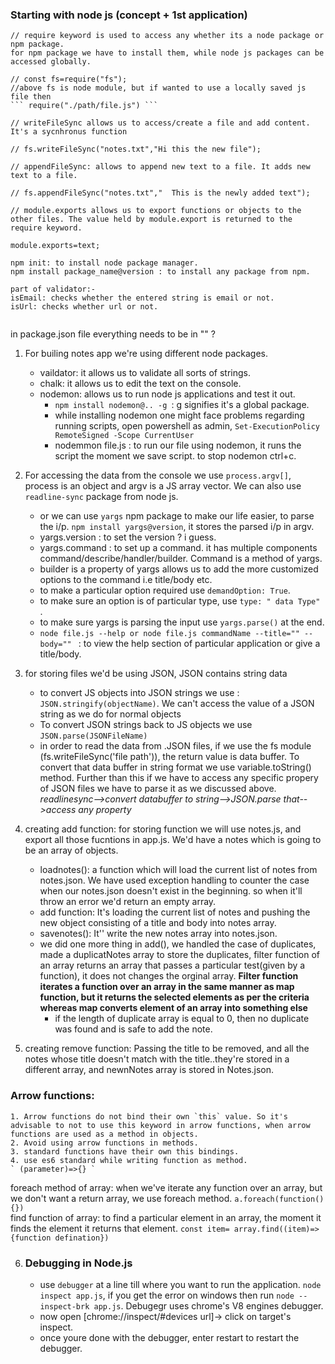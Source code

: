 ### Starting with node js (concept + 1st application)
```
// require keyword is used to access any whether its a node package or npm package.
for npm package we have to install them, while node js packages can be accessed globally.

// const fs=require("fs");
//above fs is node module, but if wanted to use a locally saved js file then 
``` require("./path/file.js") ```

// writeFileSync allows us to access/create a file and add content. It's a sycnhronus function

// fs.writeFileSync("notes.txt","Hi this the new file");

// appendFileSync: allows to append new text to a file. It adds new text to a file.

// fs.appendFileSync("notes.txt","  This is the newly added text");

// module.exports allows us to export functions or objects to the other files. The value held by module.export is returned to the require keyword.

module.exports=text;

npm init: to install node package manager.
npm install package_name@version : to install any package from npm.

part of validator:-
isEmail: checks whether the entered string is email or not. 
isUrl: checks whether url or not.


```
in package.json file everything needs to be in "" ?

1. For builing notes app we're using different node packages.
    * vaildator: it allows us to validate all sorts of strings.
    * chalk: it allows us to edit the text on the console.
    * nodemon: allows us to run node js applications and test it out.
        * ```npm install nodemon@.. -g ```: g signifies it's a global package.
        * while installing nodemon one might face problems regarding running scripts, open powershell as admin,
        ```Set-ExecutionPolicy RemoteSigned -Scope CurrentUser ```
        * nodemmon file.js : to run our file using nodemon, it runs the script the moment we save script. to stop nodemon ctrl+c.

2. For accessing the data from the console we use `process.argv[]`, process is an object and argv is a JS array vector. We can also use `readline-sync` package from node js.
    * or we can use `yargs` npm package to make our life easier, to parse the i/p.
    `npm install yargs@version`, it stores the parsed i/p in argv.
    * yargs.version : to set the version ? i guess.
    * yargs.command : to set up a command. it has multiple components command/describe/handler/builder. Command is a method of yargs.
    * builder is a property of yargs allows us to add the more customized options to the command i.e title/body etc.
    * to make a particular option required use `demandOption: True`.
    * to make sure an option is of particular type, use `type: " data Type" `.
    * to make sure yargs is parsing the input use `yargs.parse()` at the end.
    * ```node file.js --help or node file.js commandName --title="" --body="" ``` : to view the help section of particular application or give a title/body.

3. for storing files we'd be using JSON, JSON contains string data
    * to convert JS objects into JSON strings we use : `JSON.stringify(objectName)`. We can't access the value of a JSON string as we do for normal objects
    * To convert JSON strings back to JS objects we use `JSON.parse(JSONFileName)`
    * in order to read the data from .JSON files, if we use the fs module (fs.writeFileSync('file path')), the return value is data buffer. To convert that data buffer in string format we use variable.toString() method. Further than this if we have to access any specific propery of JSON files we have to parse it as we discussed above.
    *readlinesync-->convert databuffer to string-->JSON.parse that-->access any property*

4. creating add function: for storing function we will use notes.js, and export all those fucntions in app.js. We'd have a notes which is going to be an array of objects. 
    * loadnotes(): a function which will load the current list of notes from notes.json. We have used exception handling to counter the case when our notes.json doesn't exist in the beginning. so when it'll throw an error we'd return an empty array.
    * add function: It's loading the current list of notes and pushing the new object consisting of a title and body into notes array. 
    * savenotes():  It'' write the new notes array into notes.json.
    * we did one more thing in add(), we handled the case of duplicates, made a duplicatNotes array to store the duplicates, filter function of an array returns an array that passes a particular test(given by a function), it does not changes the orginal array. **Filter function iterates a function over an array in the same manner as map function, but it returns the selected elements as per the criteria whereas map converts element of an array into something else**
        * if the length of duplicate array is equal to 0, then no duplicate was found and is safe to add the note.

5. creating remove function: Passing the title to be removed, and all the notes whose title doesn't match with the title..they're stored in a different array, and newnNotes array is stored in Notes.json.


### Arrow functions:
    1. Arrow functions do not bind their own `this` value. So it's advisable to not to use this keyword in arrow functions, when arrow functions are used as a method in objects. 
    2. Avoid using arrow functions in methods.
    3. standard functions have their own this bindings.
    4. use es6 standard while writing function as method.
    ` (parameter)=>{} `

foreach method of array: when we've iterate any function over an array, but we don't want a return array, we use foreach method.
    `a.foreach(function(){})`  
find function of array: to find a particular element in an array, the moment it finds the element it returns that element.
    `const item= array.find((item)=>{function defination})`
    
6. ### Debugging in Node.js 
    * use `debugger` at a line till where you want to run the application. `node inspect app.js`, if you get the error on windows then run `node --inspect-brk app.js`. Debugegr uses chrome's V8 engines debugger.
    * now open [chrome://inspect/#devices url]-> click on target's inspect.
    * once youre done with the debugger, enter restart to restart the debugger.
    

